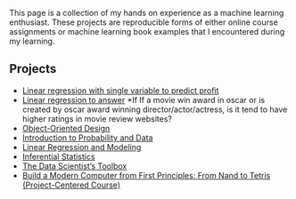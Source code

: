 This page is a collection of my hands on experience as a machine learning enthusiast. These projects are reproducible forms of either online course assignments or machine learning book examples that I encountered during my learning.
## Projects

* [Linear regression with single variable to predict profit](./LinearRegression/PredictProfit/predict_profit.html)
* [Linear regression to answer](./LinearRegression/PredictRating/predict_rating.html)
   *If If a movie win award in oscar or is created by oscar award winning director/actor/actress, is it tend to have higher ratings     in movie review websites?
* [Object-Oriented Design](https://www.coursera.org/account/accomplishments/certificate/LTLMQUZEJ5NY)
* [Introduction to Probability and Data](https://www.coursera.org/account/accomplishments/certificate/8Z73SZG9WFAL)
* [Linear Regression and Modeling](https://www.coursera.org/account/accomplishments/certificate/CJCDJMWAZTDY)
* [Inferential Statistics](https://www.coursera.org/account/accomplishments/certificate/JSY2C6NFNT7K)
* [The Data Scientist’s Toolbox](https://www.coursera.org/account/accomplishments/certificate/L4273RR9EC)
* [Build a Modern Computer from First Principles: From Nand to Tetris (Project-Centered Course)](https://www.coursera.org/account/accomplishments/certificate/RTJ4HWZ2T3QG)
